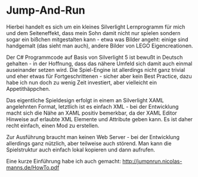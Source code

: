 Jump-And-Run
============

Hierbei handelt es sich um ein kleines Silverlight Lernprogramm für mich und dem Seiteneffekt,
dass mein Sohn damit nicht nur spielen sondern sogar ein bißchen mitgestalten kann - etwa was
Bilder angeht: einige sind handgemalt (das sieht man auch), andere Bilder von LEGO Eigencreationen. 

Der C# Programmcode auf Basis von Silverlight 5 ist bewußt in Deutsch gehalten - in der Hoffnung,
dass das nähere Umfeld sich damit auch einmal auseinander setzen wird. Die Spiel-Engine ist 
allerdings nicht ganz trivial und eher etwas für Fortgeschrittenen - sicher aber kein Best 
Practice, dazu habe ich nun doch zu wenig Zeit investiert, aber vielleicht ein Appetithäppchen.

Das eigentliche Spieldesign erfolgt in einem an Silverlight XAML angelehnten Format, letztlich
ist es einfach XML - bei der Entwicklung macht sich die Nähe an XAML positiv bemerkbar, da der
XAML Editor Hinweise auf erlaubte XML Elemente und Attribute geben kann. Es ist daher recht einfach,
einen Mod zu erstellen.

Zur Ausführung braucht man keinen Web Server - bei der Entwicklung allerdings ganz nützlich, aber
teilweise auch störend. Man kann die Spielstruktur auch einfach lokal kopieren und dann aufrufen.

Eine kurze Einführung habe ich auch gemacht: http://jumpnrun.nicolas-manns.de/HowTo.pdf
